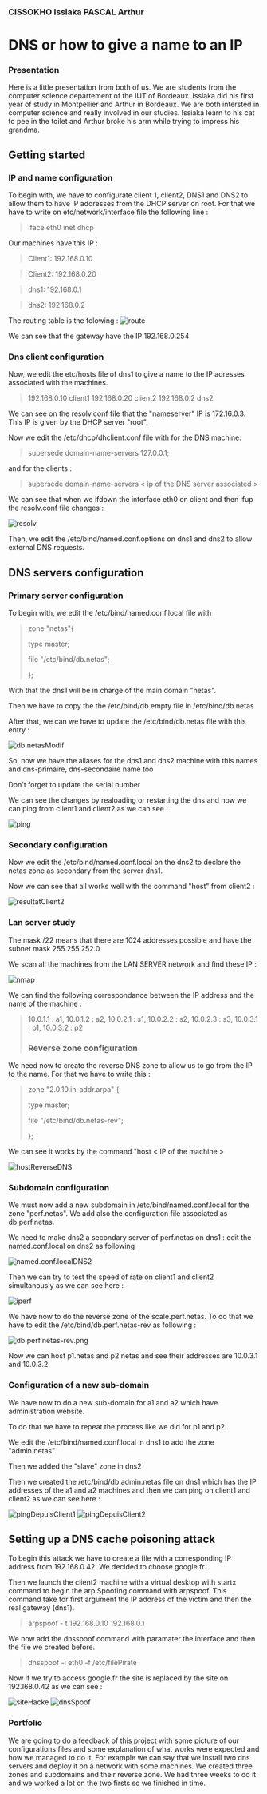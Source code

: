 ### CISSOKHO Issiaka PASCAL Arthur
# DNS or how to give a name to an IP
### Presentation
Here is a little presentation from both of us.
We are students from the computer science departement of the IUT of Bordeaux. Issiaka did his first year of study in Montpellier and Arthur in Bordeaux. We are both intersted in computer science and really involved in our studies. Issiaka learn to his cat to pee in the toilet and Arthur broke his arm while trying to impress his grandma.
## Getting started

### IP and name configuration
To begin with, we have to configurate client 1, client2, DNS1 and DNS2 to allow them to have IP addresses from the DHCP server on root. For that we have to write on etc/network/interface file the following line :

>iface eth0 inet dhcp

Our machines have this IP :

>Client1: 192.168.0.10

>Client2: 192.168.0.20

>dns1: 192.168.0.1

>dns2: 192.168.0.2

The routing table is the folowing : ![route](captures/route.png)

We can see that the gateway have the IP 192.168.0.254
### Dns client configuration
Now, we edit the etc/hosts file of dns1 to give a name to the IP adresses associated with the machines. 

<blockquote>192.168.0.10   client1 
192.168.0.20   client2
192.168.0.2    dns2
</blockquote>
 
We can see on the resolv.conf file that the "nameserver" IP is 172.16.0.3. This IP is given by the DHCP server "root".

Now we edit the /etc/dhcp/dhclient.conf file with for the DNS machine:

>supersede domain-name-servers 127.0.0.1;

and for the clients :

>supersede domain-name-servers < ip of the DNS server associated >

We can see that when we ifdown the interface eth0 on client and then ifup the resolv.conf file changes :

![resolv](captures/resolv.conf.png)

Then, we edit the /etc/bind/named.conf.options on dns1 and dns2 to allow external DNS requests.

## DNS servers configuration
### Primary server configuration
To begin with, we edit the /etc/bind/named.conf.local file with 
<blockquote>
zone "netas"{    

type master;

file "/etc/bind/db.netas";

};
</blockquote>
With that the dns1 will be in charge of the main domain "netas".

Then we have to copy the the /etc/bind/db.empty file in /etc/bind/db.netas

After that, we can we have to update the /etc/bind/db.netas file with this entry :

![db.netasModif](captures/db.netasModif.png)

So, now we have the aliases for the dns1 and dns2 machine with this names and dns-primaire, dns-secondaire name too

Don't forget to update the serial number

We can see the changes by realoading or restarting the dns and now we can ping from client1 and client2 as we can see :

![ping](captures/pingVersLesServeursDns.png)

### Secondary configuration 
Now we edit the /etc/bind/named.conf.local on the dns2 to declare the netas zone as secondary from the server dns1.

Now we can see that all works well with the command "host" from client2 :

![resultatClient2](captures/resultatHostDepuisClient2.png)

### Lan server study
The mask /22 means that there are 1024 addresses possible and have the subnet mask 255.255.252.0

We scan all the machines from the LAN SERVER network and find these IP :

![nmap](captures/nmap.png)

We can find the following correspondance between the IP address and the name of the machine :

<blockquote>
10.0.1.1 : a1,
10.0.1.2 : a2,
10.0.2.1 : s1,
10.0.2.2 : s2,
10.0.2.3 : s3,
10.0.3.1 : p1,
10.0.3.2 : p2

### Reverse zone configuration
</blockquote>
We need now to create the reverse DNS zone to allow us to go from the IP to the name. For that we have to write this :

<blockquote>
zone "2.0.10.in-addr.arpa" {

type master;

file "/etc/bind/db.netas-rev";

};
</blockquote>

We can see it works by the command "host < IP of the machine >

![hostReverseDNS](captures/hostReverseDNS.png)

### Subdomain configuration
We must now add a new subdomain in /etc/bind/named.conf.local for the zone "perf.netas". We add also the configuration file associated as db.perf.netas.

We need to make dns2 a secondary server of perf.netas on dns1 : edit the named.conf.local on dns2 as following 

![named.conf.localDNS2](captures/named.conf.localDNS2.png)

Then we can try to test the speed of rate on client1 and client2 simultanously as we can see here :

![iperf](captures/iperf.png)

We have now to do the reverse zone of the scale.perf.netas. To do that we have to edit the /etc/bind/db.perf.netas-rev as following : 

![db.perf.netas-rev.png](captures/db.perf.netas-rev.png)

Now we can host p1.netas and p2.netas and see their addresses are 10.0.3.1 and 10.0.3.2

### Configuration of a new sub-domain

We have now to do a new sub-domain for a1 and a2 which have administration website.

To do that we have to repeat the process like we did for p1 and p2.

We edit the /etc/bind/named.conf.local in dns1 to add the zone "admin.netas"

Then we added the "slave" zone in dns2

Then we created the /etc/bind/db.admin.netas file on dns1 which has the IP addresses of the a1 and a2 machines and then we can ping on client1 and client2 as we can see here :

![pingDepuisClient1](captures/pingDepuisClient1.png)
![pingDepuisClient2](captures/pingDepuisClient2.png)

## Setting up a DNS cache poisoning attack

To begin this attack we have to create a file with a corresponding IP address from 192.168.0.42. We decided to choose google.fr.

Then we launch the client2 machine with a virtual desktop with startx command to begin the arp Spoofing command with arpspoof. This command take for first argument the IP address of the victim and then the real gateway (dns1).
> arpspoof - t 192.168.0.10 192.168.0.1

We now add the dnsspoof command with paramater the interface and then the file we created before.

> dnsspoof -i eth0 -f /etc/filePirate

Now if we try to access google.fr the site is replaced by the site on 192.168.0.42 as we can see :

![siteHacke](captures/siteHacke.png)
![dnsSpoof](captures/dnsSpoof.png)


### Portfolio

We are going to do a feedback of this project with some picture of our configurations files and some explanation of what works were expected and how we managed to do it. For example we can say that we install two dns servers and deploy it on a network with some machines. We created three zones and subdomains and their reverse zone. We had three weeks to do it and we worked a lot on the two firsts so we finished in time.